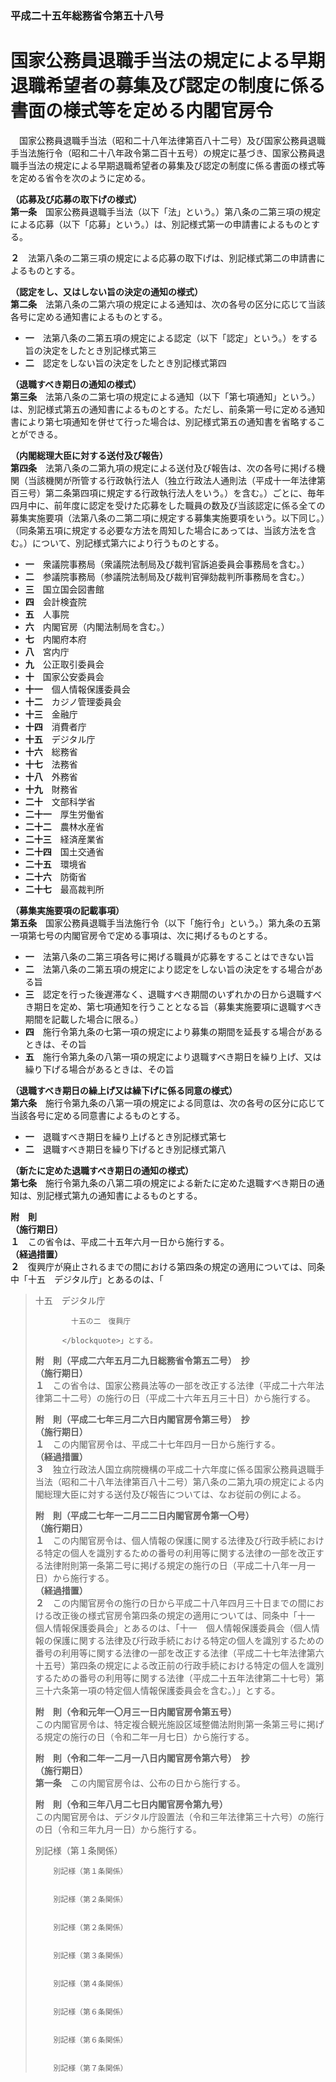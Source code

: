 ### 平成二十五年総務省令第五十八号  
# 国家公務員退職手当法の規定による早期退職希望者の募集及び認定の制度に係る書面の様式等を定める内閣官房令  
　国家公務員退職手当法（昭和二十八年法律第百八十二号）及び国家公務員退職手当法施行令（昭和二十八年政令第二百十五号）の規定に基づき、国家公務員退職手当法の規定による早期退職希望者の募集及び認定の制度に係る書面の様式等を定める省令を次のように定める。  
  
**（応募及び応募の取下げの様式）**  
**第一条**　国家公務員退職手当法（以下「法」という。）第八条の二第三項の規定による応募（以下「応募」という。）は、別記様式第一の申請書によるものとする。  
  
**２**　法第八条の二第三項の規定による応募の取下げは、別記様式第二の申請書によるものとする。  
  
**（認定をし、又はしない旨の決定の通知の様式）**  
**第二条**　法第八条の二第六項の規定による通知は、次の各号の区分に応じて当該各号に定める通知書によるものとする。  
* **一**　法第八条の二第五項の規定による認定（以下「認定」という。）をする旨の決定をしたとき別記様式第三  
* **二**　認定をしない旨の決定をしたとき別記様式第四  
  
**（退職すべき期日の通知の様式）**  
**第三条**　法第八条の二第七項の規定による通知（以下「第七項通知」という。）は、別記様式第五の通知書によるものとする。ただし、前条第一号に定める通知書により第七項通知を併せて行った場合は、別記様式第五の通知書を省略することができる。  
  
**（内閣総理大臣に対する送付及び報告）**  
**第四条**　法第八条の二第九項の規定による送付及び報告は、次の各号に掲げる機関（当該機関が所管する行政執行法人（独立行政法人通則法（平成十一年法律第百三号）第二条第四項に規定する行政執行法人をいう。）を含む。）ごとに、毎年四月中に、前年度に認定を受けた応募をした職員の数及び当該認定に係る全ての募集実施要項（法第八条の二第二項に規定する募集実施要項をいう。以下同じ。）（同条第五項に規定する必要な方法を周知した場合にあっては、当該方法を含む。）について、別記様式第六により行うものとする。  
* **一**　衆議院事務局（衆議院法制局及び裁判官訴追委員会事務局を含む。）  
* **二**　参議院事務局（参議院法制局及び裁判官弾劾裁判所事務局を含む。）  
* **三**　国立国会図書館  
* **四**　会計検査院  
* **五**　人事院  
* **六**　内閣官房（内閣法制局を含む。）  
* **七**　内閣府本府  
* **八**　宮内庁  
* **九**　公正取引委員会  
* **十**　国家公安委員会  
* **十一**　個人情報保護委員会  
* **十二**　カジノ管理委員会  
* **十三**　金融庁  
* **十四**　消費者庁  
* **十五**　デジタル庁  
* **十六**　総務省  
* **十七**　法務省  
* **十八**　外務省  
* **十九**　財務省  
* **二十**　文部科学省  
* **二十一**　厚生労働省  
* **二十二**　農林水産省  
* **二十三**　経済産業省  
* **二十四**　国土交通省  
* **二十五**　環境省  
* **二十六**　防衛省  
* **二十七**　最高裁判所  
  
**（募集実施要項の記載事項）**  
**第五条**　国家公務員退職手当法施行令（以下「施行令」という。）第九条の五第一項第七号の内閣官房令で定める事項は、次に掲げるものとする。  
* **一**　法第八条の二第三項各号に掲げる職員が応募をすることはできない旨  
* **二**　法第八条の二第五項の規定により認定をしない旨の決定をする場合がある旨  
* **三**　認定を行った後遅滞なく、退職すべき期間のいずれかの日から退職すべき期日を定め、第七項通知を行うこととなる旨（募集実施要項に退職すべき期間を記載した場合に限る。）  
* **四**　施行令第九条の七第一項の規定により募集の期間を延長する場合があるときは、その旨  
* **五**　施行令第九条の八第一項の規定により退職すべき期日を繰り上げ、又は繰り下げる場合があるときは、その旨  
  
**（退職すべき期日の繰上げ又は繰下げに係る同意の様式）**  
**第六条**　施行令第九条の八第一項の規定による同意は、次の各号の区分に応じて当該各号に定める同意書によるものとする。  
* **一**　退職すべき期日を繰り上げるとき別記様式第七  
* **二**　退職すべき期日を繰り下げるとき別記様式第八  
  
**（新たに定めた退職すべき期日の通知の様式）**  
**第七条**　施行令第九条の八第二項の規定による新たに定めた退職すべき期日の通知は、別記様式第九の通知書によるものとする。  
  
**附　則**  
**（施行期日）**  
**１**　この省令は、平成二十五年六月一日から施行する。  
**（経過措置）**  
**２**　復興庁が廃止されるまでの間における第四条の規定の適用については、同条中「十五　デジタル庁」とあるのは、「<blockquote>
            十五　デジタル庁  

            十五の二　復興庁  

          </blockquote>」とする。  
  
**附　則（平成二六年五月二九日総務省令第五二号）　抄**  
**（施行期日）**  
**１**　この省令は、国家公務員法等の一部を改正する法律（平成二十六年法律第二十二号）の施行の日（平成二十六年五月三十日）から施行する。  
  
**附　則（平成二七年三月二六日内閣官房令第三号）　抄**  
**（施行期日）**  
**１**　この内閣官房令は、平成二十七年四月一日から施行する。  
**（経過措置）**  
**３**　独立行政法人国立病院機構の平成二十六年度に係る国家公務員退職手当法（昭和二十八年法律第百八十二号）第八条の二第九項の規定による内閣総理大臣に対する送付及び報告については、なお従前の例による。  
  
**附　則（平成二七年一二月二二日内閣官房令第一〇号）**  
**（施行期日）**  
**１**　この内閣官房令は、個人情報の保護に関する法律及び行政手続における特定の個人を識別するための番号の利用等に関する法律の一部を改正する法律附則第一条第二号に掲げる規定の施行の日（平成二十八年一月一日）から施行する。  
**（経過措置）**  
**２**　この内閣官房令の施行の日から平成二十八年四月三十日までの間における改正後の様式官房令第四条の規定の適用については、同条中「十一　個人情報保護委員会」とあるのは、「十一　個人情報保護委員会（個人情報の保護に関する法律及び行政手続における特定の個人を識別するための番号の利用等に関する法律の一部を改正する法律（平成二十七年法律第六十五号）第四条の規定による改正前の行政手続における特定の個人を識別するための番号の利用等に関する法律（平成二十五年法律第二十七号）第三十六条第一項の特定個人情報保護委員会を含む。）」とする。  
  
**附　則（令和元年一〇月三一日内閣官房令第五号）**  
この内閣官房令は、特定複合観光施設区域整備法附則第一条第三号に掲げる規定の施行の日（令和二年一月七日）から施行する。  
  
**附　則（令和二年一二月一八日内閣官房令第六号）　抄**  
**（施行期日）**  
**第一条**　この内閣官房令は、公布の日から施行する。  
  
**附　則（令和三年八月二七日内閣官房令第九号）**  
この内閣官房令は、デジタル庁設置法（令和三年法律第三十六号）の施行の日（令和三年九月一日）から施行する。  
  
別記様（第１条関係）  

          
        別記様（第１条関係）  

          
        別記様（第２条関係）  

          
        別記様（第２条関係）  

          
        別記様（第３条関係）  

          
        別記様（第４条関係）  

          
        別記様（第６条関係）  

          
        別記様（第６条関係）  

          
        別記様（第７条関係）  

          
        